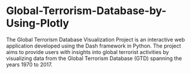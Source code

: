 # Global-Terrorism-Database-by-Using-Plotly
The Global Terrorism Database Visualization Project is an interactive web application developed using the Dash framework in Python. The project aims to provide users with insights into global terrorist activities by visualizing data from the Global Terrorism Database (GTD) spanning the years 1970 to 2017.
